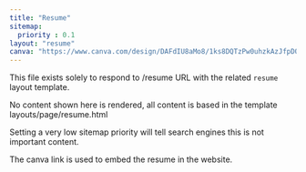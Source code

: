 ```yaml
---
title: "Resume"
sitemap:
  priority : 0.1
layout: "resume"
canva: "https://www.canva.com/design/DAFdIU8aMo8/1ks8DQTzPw0uhzkAzJfpDQ/view"
---
```


This file exists solely to respond to /resume URL with the related `resume` layout template.

No content shown here is rendered, all content is based in the template layouts/page/resume.html

Setting a very low sitemap priority will tell search engines this is not important content.

The canva link is used to embed the resume in the website.